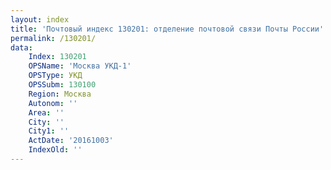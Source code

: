 ```yaml
---
layout: index
title: 'Почтовый индекс 130201: отделение почтовой связи Почты России'
permalink: /130201/
data:
    Index: 130201
    OPSName: 'Москва УКД-1'
    OPSType: УКД
    OPSSubm: 130100
    Region: Москва
    Autonom: ''
    Area: ''
    City: ''
    City1: ''
    ActDate: '20161003'
    IndexOld: ''
---
```

